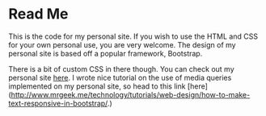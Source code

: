 Read Me
================

This is the code for my personal site. If you wish to use the HTML and CSS for your own personal use, you are very welcome. The design of my personal site is based off a popular framework, Bootstrap. 

There is a bit of custom CSS in there though. You can check out my personal site [here](<http://www.aligajani.com>). I wrote nice tutorial on the use of media queries implemented on my personal site, so head to this link [here](<http://www.mrgeek.me/technology/tutorials/web-design/how-to-make-text-responsive-in-bootstrap/>.)

